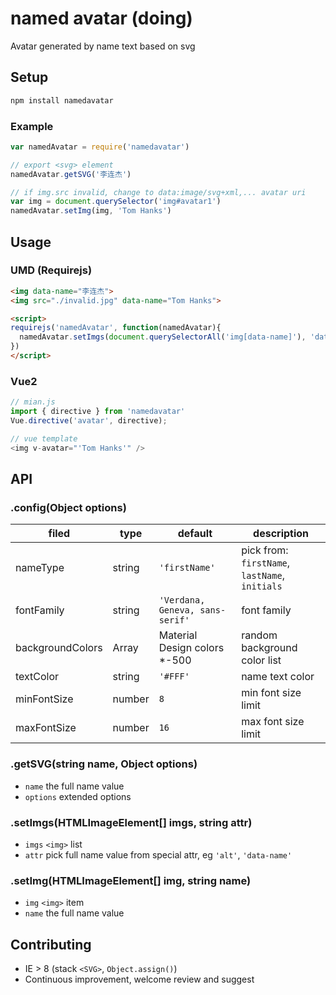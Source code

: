 # named avatar (doing)

Avatar generated by name text based on svg

## Setup

```bash
npm install namedavatar
```

### Example
```javascript
var namedAvatar = require('namedavatar')

// export <svg> element
namedAvatar.getSVG('李连杰')

// if img.src invalid, change to data:image/svg+xml,... avatar uri
var img = document.querySelector('img#avatar1')
namedAvatar.setImg(img, 'Tom Hanks')
```

## Usage

### UMD (Requirejs)

```html
<img data-name="李连杰">
<img src="./invalid.jpg" data-name="Tom Hanks">

<script>
requirejs('namedAvatar', function(namedAvatar){
  namedAvatar.setImgs(document.querySelectorAll('img[data-name]'), 'data-name')
})
</script>
```

### Vue2

```javascript
// mian.js
import { directive } from 'namedavatar'
Vue.directive('avatar', directive);

// vue template
<img v-avatar="'Tom Hanks'" />
```

## API

### .config(Object options)

| filed    | type   | default | description      |
| -------- | ------ | ------- | ---------------- |
| nameType | string | `'firstName'` | pick from: `firstName`, `lastName`, `initials` |
| fontFamily | string | `'Verdana, Geneva, sans-serif'` | font family |
| backgroundColors | Array | Material Design colors *-500 | random background color list |
| textColor | string | `'#FFF'` | name text color |
| minFontSize | number | `8` | min font size limit |
| maxFontSize | number | `16` | max font size limit |

### .getSVG(string name, Object options)

- `name` the full name value
- `options` extended options

### .setImgs(HTMLImageElement[] imgs, string attr)

- `imgs` `<img>` list
- `attr` pick full name value from special attr, eg `'alt'`, `'data-name'`

### .setImg(HTMLImageElement[] img, string name)

- `img` `<img>` item
- `name` the full name value

## Contributing

- IE > 8 (stack `<SVG>`, `Object.assign()`)
- Continuous improvement, welcome review and suggest
